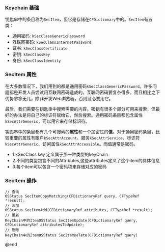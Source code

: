 ### Keychain 基础

  钥匙串中的条目称为`SecItem`，但它是存储在`CFDictionary`中的。`SecItem`有五类：
  
  * 通用密码: `kSecClassGenericPassword`
  * 互联网密码: `kSecClassInternetPassword`
  * 证书: `kSecClassCertificate`
  * 密钥: `kSecClassKey`
  * 身份: `kSecClassIdentity`

### SecItem 属性

  在大多数情况下，我们用到的都是通用密码`kSecClassGenericPassword`。许多问题都是开发人员尝试用互联网密码造成的。互联网密码要复杂得多，而且相比之下优势寥寥无几，除非开发Web浏览器，否则没必要用它。

  最后，我们需要在钥匙串中搜索需要的内容。密钥有很多个部分可用来搜索，但最好的办法是将自己的标识符赋给它，然后搜索。通用密码条目都包含属性`kSecAttrGeneric`，可以用它来存储标识符。
  
  钥匙串中的条目都有几个可搜索的**属性**和一个加密过的**值**。对于通用密码条目，比较重要的属性有账户`kSecAttrAccount`、服务`kSecAttrService`、标识符`kSecAttrGeneric`、访问属性`kSecAttrAccessible`。而值通常是密码。
  
  * 1.kSecClass key 定义属于那一种类型的keyChain
  * 2.不同的类型包含不同的Attributes,这些attributes定义了这个item的具体信息
  * 3.每个item可以包含一个密码项来存储对应的密码
  
### SecItem 操作

    // 查询
    OSStatus SecItemCopyMatching(CFDictionaryRef query, CFTypeRef *result);
    // 添加
    OSStatus SecItemAdd(CFDictionaryRef attributes, CFTypeRef *result);
    // 更新
    KeyChain中的ItemOSStatus SecItemUpdate(CFDictionaryRef query, CFDictionaryRef attributesToUpdate);
    // 删除
    KeyChain中的ItemOSStatus SecItemDelete(CFDictionaryRef query)
    


@end
